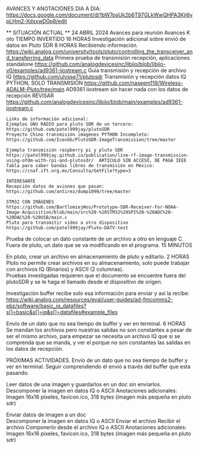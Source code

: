 AVANCES Y ANOTACIONES DIA A DIA: 
  https://docs.google.com/document/d/1bW7psUk2b6T97GLkWwQHPA3Kji6ypLHm2-XdxxwD0p8/edit 

** SITUACIÓN ACTUAL **
24 ABRIL 2024
Avances para reunión Avances K oto TIEMPO INVERTIDO 16 HORAS
Investigación adicional sobre envió de datos en Pluto SDR 
8 HORAS 
  Recibiendo información.
  https://wiki.analog.com/university/tools/pluto/controlling_the_transceiver_and_transferring_data 
  Primera prueba de transmisión recepción, aplicaciones standalone
  https://github.com/analogdevicesinc/libiio/blob/libiio-v0/examples/ad9361-iiostream.c 
  Guia transmisión y recepción de archivo IQ 
  https://github.com/ulysse71/plutosdr 
  Transmisión y recepción datos IQ  PYTHON, SOLO TRANSMISIÓN
  https://github.com/naseem119/Wireless-ADALM-Pluto/tree/main 
  AD9361 iiostream sin hacer nada con los datos de recepción REVISAR
  https://github.com/analogdevicesinc/libiio/blob/main/examples/ad9361-iiostream.c 
  
    Links de información adicional: 	
    Ejemplos GNU RADIO para pluto SDR de un tercero:
    https://github.com/patel999jay/plutoSDR 
    Proyecto Chino transmisión imagenes PYTHON Incompleto: 
    https://github.com/Icexbb/PlutoSDR-ImageTransmission/tree/master 
    
    Ejemplo transmisión raspberry pi y pluto SDR
    https://patel999jay.github.io/publication/live-rf-image-transmission-using-ofdm-with-rpi-and-plutosdr/  ARTICULO SIN ACCESO, DE PAGA IEEE
    Tabla para saber bandas libres de transmisión en México:
    https://cnaf.ift.org.mx/Consulta/GetFile?type=3
    
    INTERESANTE 
    Recepción datos de aviones que pasan: 
    https://github.com/antirez/dump1090/tree/master 
    
    STM32 CON IMÁGENES
    https://github.com/BartlomiejWos/Prototype-SDR-Receiver-For-NOAA-Image-Acquisition/blob/main/src%20-%20STM32%20SPI%20-%20ADC%20-%20DAC%20-%20USB/main.c 
    Pluto para transmitir video a otro dispositivo
    https://github.com/patel999jay/Pluto-DATV-test 

Prueba de colocar un dato constante de un archivo a otro en lenguaje C.
  Fuera de pluto, un dato que se va modificando en el programa. 15 MINUTOS
  
  En pluto, crear un archivo en almacenamiento de pluto y editarlo. 2 HORAS
    Pluto no permite crear archivos en su almacenamiento, solo puede trabajar con archivos IQ (Binarios) y ASCII (2 columnas).  
    Pruebas investigadas requieren que el documento se encuentre fuera del plutoSDR y se le haga el llamado desde el dispositivo de origen. 

Investigación buffer recibe solo esa información para enviar y así la recibe: https://wiki.analog.com/resources/eval/user-guides/ad-fmcomms2-ebz/software/basic_iq_datafiles?s[]=basic&s[]=iq&s[]=datafiles#example_files 

Envío de un dato que no sea tiempo de buffer y ver en terminal. 6 HORAS
Se mandan los archivos pero nuestras salidas no son constantes a pesar de ser el mismo archivo, para empezar se necesita un archivo IQ que si se comprenda que se manda, y ver el porque no son constantes las salidas en los datos de recepción. 

PRÓXIMAS ACTIVIDADES.
Envío de un dato que no sea tiempo de buffer y ver en terminal.
  Seguir comprendiendo el envió a través del buffer que esta pasando.

Leer datos de una imagen y guardarlos en un doc sin enviarlos.
  Descomponer la imagen en datos IQ o ASCII 
     Anotaciones adicionales: 
        Imagen 16x16 píxeles, favicon.ico, 318 bytes (imagen más pequeña en pluto sdr) 

Enviar datos de imagen a un doc  
  Descomponer la imagen en datos IQ o ASCII 
  Enviar el archivo
  Recibir el archivo
  Componerlo desde el archivo IQ o ASCII
    Anotaciones adicionales: 
    Imagen 16x16 píxeles, favicon.ico, 318 bytes (imagen más pequeña en pluto sdr) 
